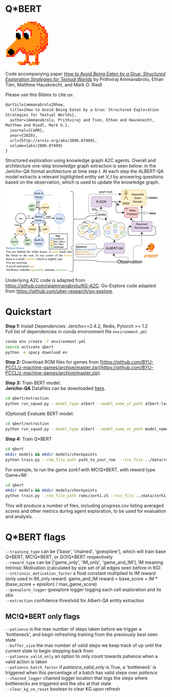 # Q*BERT
![Q*BERT](/images/qbertpixel.png)

Code accompanying paper [_How to Avoid Being Eaten by a Grue:  Structured Exploration Strategies for Textual Worlds_](https://arxiv.org/abs/2006.07409)
 by Prithviraj Ammanabrolu, Ethan Tien, Matthew Hausknecht, and Mark O. Riedl
 
Please use this Bibtex to cite us:
```
@article{ammanabrolu20how,
  title={How to Avoid Being Eaten by a Grue: Structured Exploration Strategies for Textual Worlds},
  author={Ammanabrolu, Prithviraj and Tien, Ethan and Hausknecht, Matthew and Riedl, Mark O.},
  journal={CoRR},
  year={2020},
  url={http://arxiv.org/abs/2006.07409},
  volume={abs/2006.07409}
}
```
 
Structured exploration using knowledge graph A2C agents.
Overall and architecture one-step knowledge graph extraction is seen below: in the Jericho-QA format
 architecture at time step _t_. At each step the ALBERT-QA model extracts a relevant highlighted entity set _V_t_ by
  answering questions based on the observation, which is used to update the knowledge graph.
  
![arch](/images/qbertall.png)

 
 Underlying A2C code is adapted from https://github.com/rajammanabrolu/KG-A2C.
Go-Explore code adapted from https://github.com/uber-research/go-explore.

# Quickstart
**Step 1:** Install Dependencies: Jericho==2.4.2, Redis, Pytorch >= 1.2  
Full list of dependencies in conda environment file `environment.yml` 
```bash
conda env create -f environment.yml
source activate qbert
python -m spacy download en
```

**Step 2:** Download ROM files for games from [https://github.com/BYU-PCCL/z-machine-games/archive/master.zip](https://github.com/BYU-PCCL/z-machine-games/archive/master.zip)

**Step 3:** Train BERT model.  
**Jericho-QA** Datafiles can be downloaded [here](https://1drv.ms/u/s!Ajlo4u0ek6Wha43AjKWKf-2aaJg?e=Vawpjp).
```bash
cd qbert/extraction
python run_squad.py --model_type albert --model_name_or_path albert-large-v2 --do_train  --train_file data/cleaned_qa_train.json --predict_file data/cleaned_qa_dev.json --per_gpu_eval_batch_size 8 --learning_rate 3e-5 --max_seq_length 512 --doc_stride 128 --output_dir ./models/ --warmup_steps 814 --max_steps 8144 --version_2_with_negative --gradient_accumulation_steps 24 --overwrite_output_dir
```

(Optional) Evaluate BERT model:
```bash
cd qbert/extraction
python run_squad.py --model_type albert --model_name_or_path model_name_here --do_eval --train_file data/cleaned_qa_train.json --predict_file data/cleaned_qa_dev.json --per_gpu_eval_batch_size 8 --learning_rate 3e-5 --max_seq_length 512 --doc_stride 128 --output_dir ./models/ --warmup_steps 814 --max_steps 8144 --version_2_with_negative --gradient_accumulation_steps 24 --overwrite_output_dir
```

**Step 4:** Train Q*BERT
```bash
cd qbert
mkdir models && mkdir models/checkpoints
python train.py --rom_file_path path_to_your_rom  --tsv_file ../data/rom_name_here --attr_file attrs/rom_name_here --training_type trainingtype --reward_type rew
```

For example, to run the game _zork1_ with MC!Q*BERT, with reward type Game+IM:
```bash
cd qbert
mkdir models && mkdir models/checkpoints
python train.py --rom_file_path roms/zork1.z5 --tsv_file ../data/zork1_entity2id.tsv --attr_file attrs/zork1_attr.txt --training_type chained --reward_type game_and_IM
```

This will produce a number of files, including progress.csv listing averaged scores and other metrics during agent exploration, to be used for evaluation and analysis.

# Q*BERT flags
`--training_type` can be ['base', 'chained', 'goexplore'], which will train base Q\*BERT, MC!Q\*BERT, or GO!Q\*BERT respectively  
`--reward_type` can be ['game_only', 'IM_only', 'game_and_IM'], IM meaning Intrinsic Motivation (calculated by size set of all edges seen before in KG)  
`--intrinsic_motivation_factor` a float constant multiplied to IM reward (only used in IM_only reward. game_and_IM reward = base_score + IM * (base_score + episilon) / max_game_score)  
`--goexplore_logger` goexplore logger logging each cell exploration and its obs  
`--extraction` confidence threshold for Albert-QA entity extraction 

## MC!Q*BERT only flags
`--patience` is the max number of steps taken before we trigger a 'bottleneck', and begin refreshing training from the previously best seen state  
`--buffer_size` the max number of valid steps we keep track of up until the current state to begin stepping back from  
`--patience_valid_only` an option to only count towards patience when a valid action is taken  
`--patience_batch_factor` if *patience_valid_only* is True, a 'bottleneck' is triggered when this percentage of a batch has valid steps over *patience*  
`--chained_logger` chained logger location that logs the steps where bottlenecks are triggered and the obs at that state  
`--clear_kg_on_reset` boolean to clear KG upon refresh

